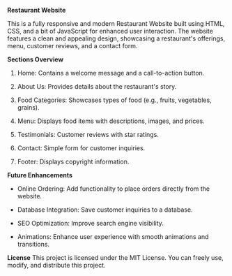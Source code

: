 **Restaurant Website**

This is a fully responsive and modern Restaurant Website built using HTML, CSS, and a bit of JavaScript for enhanced user interaction. The website features a clean and appealing design, showcasing a restaurant's offerings, menu, customer reviews, and a contact form.

**Sections Overview**

1. Home: Contains a welcome message and a call-to-action button.

2. About Us: Provides details about the restaurant's story.

3. Food Categories: Showcases types of food (e.g., fruits, vegetables, grains).

4. Menu: Displays food items with descriptions, images, and prices.

5. Testimonials: Customer reviews with star ratings.

6. Contact: Simple form for customer inquiries.

7. Footer: Displays copyright information.

**Future Enhancements**

- Online Ordering: Add functionality to place orders directly from the website.

- Database Integration: Save customer inquiries to a database.

- SEO Optimization: Improve search engine visibility.

- Animations: Enhance user experience with smooth animations and transitions.

**License**
This project is licensed under the MIT License. You can freely use, modify, and distribute this project.


